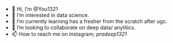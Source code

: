 - 👋 Hi, I’m @You1321
- 👀 I’m interested in data science.
- 🌱 I’m currently learning has a fresher from the scratch after ugc.
- 💞️ I’m looking to collaborate on deep data/ anylitics.
- 📫 How to reach me on instagram; _pradeep1321_


